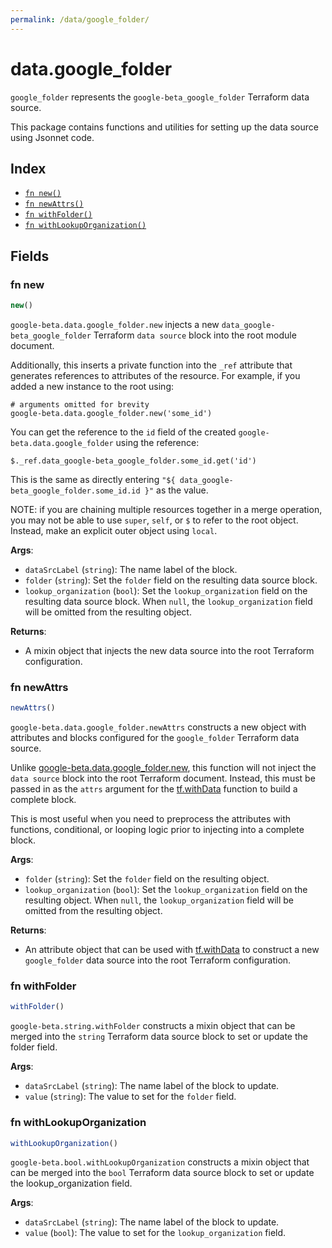 ```yaml
---
permalink: /data/google_folder/
---
```


# data.google_folder

`google_folder` represents the `google-beta_google_folder` Terraform data source.



This package contains functions and utilities for setting up the data source using Jsonnet code.


## Index

* [`fn new()`](#fn-new)
* [`fn newAttrs()`](#fn-newattrs)
* [`fn withFolder()`](#fn-withfolder)
* [`fn withLookupOrganization()`](#fn-withlookuporganization)

## Fields

### fn new

```ts
new()
```


`google-beta.data.google_folder.new` injects a new `data_google-beta_google_folder` Terraform `data source`
block into the root module document.

Additionally, this inserts a private function into the `_ref` attribute that generates references to attributes of the
resource. For example, if you added a new instance to the root using:

    # arguments omitted for brevity
    google-beta.data.google_folder.new('some_id')

You can get the reference to the `id` field of the created `google-beta.data.google_folder` using the reference:

    $._ref.data_google-beta_google_folder.some_id.get('id')

This is the same as directly entering `"${ data_google-beta_google_folder.some_id.id }"` as the value.

NOTE: if you are chaining multiple resources together in a merge operation, you may not be able to use `super`, `self`,
or `$` to refer to the root object. Instead, make an explicit outer object using `local`.

**Args**:
  - `dataSrcLabel` (`string`): The name label of the block.
  - `folder` (`string`): Set the `folder` field on the resulting data source block.
  - `lookup_organization` (`bool`): Set the `lookup_organization` field on the resulting data source block. When `null`, the `lookup_organization` field will be omitted from the resulting object.

**Returns**:
- A mixin object that injects the new data source into the root Terraform configuration.


### fn newAttrs

```ts
newAttrs()
```


`google-beta.data.google_folder.newAttrs` constructs a new object with attributes and blocks configured for the `google_folder`
Terraform data source.

Unlike [google-beta.data.google_folder.new](#fn-new), this function will not inject the `data source`
block into the root Terraform document. Instead, this must be passed in as the `attrs` argument for the
[tf.withData](https://github.com/tf-libsonnet/core/tree/main/docs#fn-withdata) function to build a complete block.

This is most useful when you need to preprocess the attributes with functions, conditional, or looping logic prior to
injecting into a complete block.

**Args**:
  - `folder` (`string`): Set the `folder` field on the resulting object.
  - `lookup_organization` (`bool`): Set the `lookup_organization` field on the resulting object. When `null`, the `lookup_organization` field will be omitted from the resulting object.

**Returns**:
  - An attribute object that can be used with [tf.withData](https://github.com/tf-libsonnet/core/tree/main/docs#fn-withdata) to construct a new `google_folder` data source into the root Terraform configuration.


### fn withFolder

```ts
withFolder()
```

`google-beta.string.withFolder` constructs a mixin object that can be merged into the `string`
Terraform data source block to set or update the folder field.



**Args**:
  - `dataSrcLabel` (`string`): The name label of the block to update.
  - `value` (`string`): The value to set for the `folder` field.


### fn withLookupOrganization

```ts
withLookupOrganization()
```

`google-beta.bool.withLookupOrganization` constructs a mixin object that can be merged into the `bool`
Terraform data source block to set or update the lookup_organization field.



**Args**:
  - `dataSrcLabel` (`string`): The name label of the block to update.
  - `value` (`bool`): The value to set for the `lookup_organization` field.
